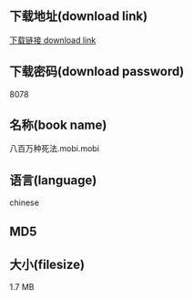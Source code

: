 ## 下载地址(download link)
[下载链接 download link](https://tutu365.netlify.app/?s=%E5%85%AB%E7%99%BE%E4%B8%87%E7%A7%8D%E6%AD%BB%E6%B3%95.mobi)

## 下载密码(download password)
8078

## 名称(book name)
八百万种死法.mobi.mobi

## 语言(language)
chinese

## MD5


## 大小(filesize)
1.7 MB
